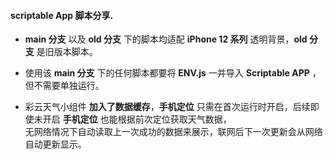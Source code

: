 #### **scriptable App 脚本分享**.

- **main 分支** 以及 **old 分支** 下的脚本均适配 **iPhone 12 系列** 透明背景，**old 分支** 是旧版本脚本。
- 使用该 **main 分支** 下的任何脚本都要将 **ENV.js** 一并导入 **Scriptable APP** ，但不需要单独运行。

- 彩云天气小组件 **加入了数据缓存**，**手机定位** 只需在首次运行时开启，后续即使未开启 **手机定位** 也能根据前次定位获取天气数据，  
  无网络情况下自动读取上一次成功的数据来展示，联网后下一次更新会从网络自动更新显示。
